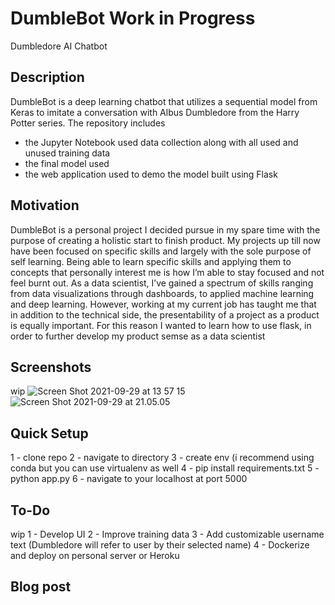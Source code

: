 # DumbleBot Work in Progress
 Dumbledore AI Chatbot

## Description
DumbleBot is a deep learning chatbot that utilizes a sequential model from Keras to imitate a conversation with Albus Dumbledore from the Harry Potter series. 
The repository includes 
 - the Jupyter Notebook used data collection along with all used and unused training data
 - the final model used 
 - the web application used to demo the model built using Flask

## Motivation 
DumbleBot is a personal project I decided pursue in my spare time with the purpose of creating a holistic start to finish product. My projects up till now have been focused on specific skills and largely with the sole purpose of self learning. Being able to learn specific skills and applying them to concepts that personally interest me is how I’m able to stay focused and not feel burnt out. As a data scientist, I’ve gained a spectrum of skills ranging from data visualizations through dashboards, to applied machine learning and deep learning. However, working at my current job has taught me that in addition to the technical side, the presentability of a project as a product is equally important. For this reason I wanted to learn how to use flask, in order to further develop my product semse as a data scientist 

## Screenshots 
wip
![Screen Shot 2021-09-29 at 13 57 15](https://user-images.githubusercontent.com/42952515/135255648-fd7e82b1-a643-462f-ac8a-eb41965dd5c5.png)
![Screen Shot 2021-09-29 at 21.05.05](https://user-images.githubusercontent.com/42952515/135324554-b090a151-4459-4156-b6c8-d4106f3617f4.png)

## Quick Setup 
 
1 - clone repo
2 - navigate to directory
3 - create env (i recommend using conda but you can use virtualenv as well
4 - pip install requirements.txt
5 - python app.py
6 - navigate to your localhost at port 5000

## To-Do
wip
1 - Develop UI
2 - Improve training data
3 - Add customizable username text (Dumbledore will refer to user by their selected name)
4 - Dockerize and deploy on personal server or Heroku

## Blog post
